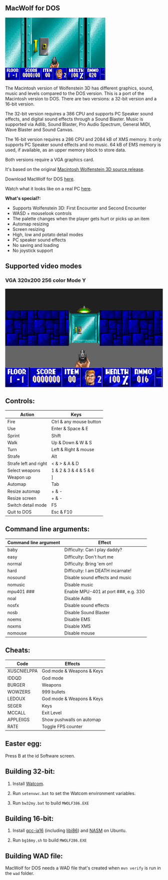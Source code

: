 ## MacWolf for DOS
![MacWolf for DOS](readme_imgs/macwolf.gif?raw=true)

The Macintosh version of Wolfenstein 3D has different graphics, sound, music and levels compared to the DOS version.
This is a port of the Macintosh version to DOS.
There are two versions: a 32-bit version and a 16-bit version.

The 32-bit version requires a 386 CPU and supports PC Speaker sound effects, and digital sound effects through a Sound Blaster.
Music is supported via Adlib, Sound Blaster, Pro Audio Spectrum, General MIDI, Wave Blaster and Sound Canvas.

The 16-bit version requires a 286 CPU and 2084 kB of XMS memory.
It only supports PC Speaker sound effects and no music.
64 kB of EMS memory is used, if available, as an upper memory block to store data.

Both versions require a VGA graphics card.

It's based on the original [Macintosh Wolfenstein 3D source release](https://github.com/Blzut3/Wolf3D-Mac).

Download MacWolf for DOS [here](https://github.com/FrenkelS/Wolf3D-Mac-for-DOS/releases).

Watch what it looks like on a real PC [here](https://www.youtube.com/watch?v=69g_g_kB9bQ).

**What's special?:**
 - Supports Wolfenstein 3D: First Encounter and Second Encounter
 - WASD + mouselook controls
 - The palette changes when the player gets hurt or picks up an item 
 - Automap resizing
 - Screen resizing
 - High, low and potato detail modes
 - PC speaker sound effects
 - No saving and loading
 - No joystick support

## Supported video modes

### VGA 320x200 256 color Mode Y
![MacWolf for DOS in 256 colors](readme_imgs/macwolf.png?raw=true)

## Controls:
|Action               |Keys                   |
|---------------------|-----------------------|
|Fire                 |Ctrl & any mouse button|
|Use                  |Enter & Space & E      |
|Sprint               |Shift                  |
|Walk                 |Up & Down & W & S      |
|Turn                 |Left & Right & mouse   |
|Strafe               |Alt                    |
|Strafe left and right|< & > & A & D          |
|Select weapons       |1 & 2 & 3 & 4 & 5 & 6  |
|Weapon up            |]                      |
|Automap              |Tab                    |
|Resize automap       |+ & -                  |
|Resize screen        |+ & -                  |
|Switch detail mode   |F5                     |
|Quit to DOS          |Esc & F10              |

## Command line arguments:
|Command line argument|Effect                              |
|---------------------|------------------------------------|
|baby                 |Difficulty: Can I play daddy?       |
|easy                 |Difficulty: Don't hurt me           |
|normal               |Difficulty: Bring 'em on!           |
|hard                 |Difficulty: I am DEATH incarnate!   |
|nosound              |Disable sound effects and music     |
|nomusic              |Disable music                       |
|mpu401 ###           |Enable MPU-401 at port ###, e.g. 330|
|noal                 |Disable Adlib                       |
|nosfx                |Disable sound effects               |
|nosb                 |Disable Sound Blaster               |
|noems                |Disable EMS                         |
|noxms                |Disable XMS                         |
|nomouse              |Disable mouse                       |

## Cheats:
|Code       |Effects                  |
|-----------|-------------------------|
|XUSCNIELPPA|God mode & Weapons & Keys|
|IDDQD      |God mode                 |
|BURGER     |Weapons                  |
|WOWZERS    |999 bullets              |
|LEDOUX     |God mode & Weapons & Keys|
|SEGER      |Keys                     |
|MCCALL     |Exit Level               |
|APPLEIIGS  |Show pushwalls on automap|
|RATE       |Toggle FPS counter       |

## Easter egg:
Press B at the id Software screen.

## Building 32-bit:
1) Install [Watcom](https://github.com/open-watcom/open-watcom-v2).

2) Run `setenvwc.bat` to set the Watcom environment variables.

3) Run `bw32my.bat` to build `MWOLF386.EXE`

## Building 16-bit:
1) Install [gcc-ia16](https://launchpad.net/%7Etkchia/+archive/ubuntu/build-ia16) (including [libi86](https://gitlab.com/tkchia/libi86)) and [NASM](https://www.nasm.us) on Ubuntu.

2) Run `bg16my.sh` to build `MWOLF286.EXE`

## Building WAD file:
MacWolf for DOS needs a WAD file that's created when `mvn verify` is run in the `wad` folder.
